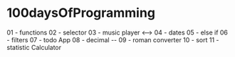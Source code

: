 # 100daysOfProgramming

01 - functions
02 - selector
03 - music player <-->
04 - dates
05 - else if
06 - filters
07 - todo App
08 - decimal --
09 - roman converter
10 - sort
11 - statistic Calculator